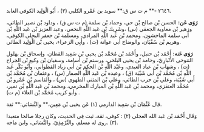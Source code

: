 ٢٦٤٦ -** م ت س ق:** سويد بن عَمْرو الكلبي (٣) ، أَبُو الْوَلِيد الكوفي العابد.

**رَوَى عَن:** الحسن بْن صالح بْن حي، وحماد بْن سلمة (م ت س ق) ، وداود بْن نصير الطائي، وزهير بْن معاوية الجعفي (س) ،وشَرِيك بْن عَبد اللَّهِ النخعي، وعبد العزيز بْن عَبد اللَّهِ بْن أَبي سلمة الماجشون، ومحمد بْن عَبد اللَّهِ المرادي، ومسلمة بْن جعفر البجلي الكوفي، وهريم بْن سُفْيَان، والوضاح أبي عوانة (ت) ، وأَبِي الزعراء، يحيى بْن الْوَلِيد الطائي.

**رَوَى عَنه:** أَحْمَد بْن حنبل، وأَحْمَد بْن مُحَمَّد بْن يحيى بْن سَعِيد القطان، وإسحاق بْن بهلول التنوخي الأَنْبارِيّ، وحامد بْن يحيى البلخي، ورستم بْن أسامة، وسفيان بْن وكيع بْن الجراح (ت) ، وشهاب بْن عباد العبدي، وعَبْد اللَّهِ بْن الحكم بْن أَبي زياد القطواني، وأَبُو بَكْر عَبد اللَّهِ بْن مُحَمَّد بْن أَبي شَيْبَة (ق) ، وعبدة بْن عَبد اللَّهِ الصفار (س) ، وعثمان بْن مُحَمَّد بْن أَبي شَيْبَة، وعلي بْن حرب الطائي، وعلي بْن المثنى الطهوي (س) ، والقاسم بْن عَمْرو بْن مُحَمَّد العنقزي، ومحمد بْن عَبد اللَّهِ بْن المبارك المخرمي، ومحمد بْن عَبد اللَّهِ بْن نمير، وأبو كريب مُحَمَّد بْن العلاء (م ت) .

قال عُثْمَان بْن سَعِيد الدارمي (١) عَن يحيى بْن مَعِين،** والنَّسَائي:** ثقة.

وَقَال أَحْمَد بْن عَبد الله العجلي (٢) : كوفي، ثقة، ثبت فِي الحديث، وكان رجلا صالحا متعبدا (٣) .روى له مسلم، والتِّرْمِذِيّ، والنَّسَائي، وابن ماجه.